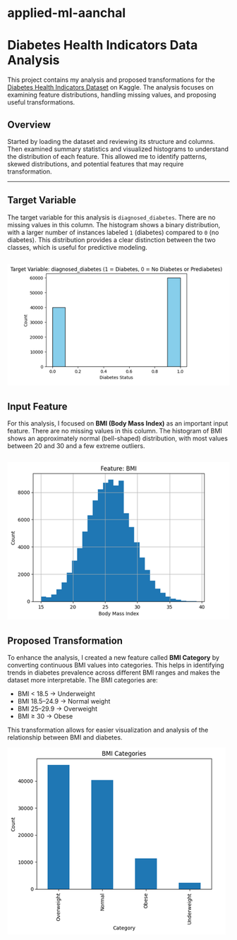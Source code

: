# applied-ml-aanchal

# Diabetes Health Indicators Data Analysis

This project contains my analysis and proposed transformations for the [Diabetes Health Indicators Dataset](https://www.kaggle.com/datasets/mohankrishnathalla/diabetes-health-indicators-dataset) on Kaggle. The analysis focuses on examining feature distributions, handling missing values, and proposing useful transformations.



## Overview

Started by loading the dataset and reviewing its structure and columns. Then examined summary statistics and visualized histograms to understand the distribution of each feature. This allowed me to identify patterns, skewed distributions, and potential features that may require transformation.  

---

## Target Variable

The target variable for this analysis is `diagnosed_diabetes`. There are no missing values in this column. The histogram shows a binary distribution, with a larger number of instances labeled `1` (diabetes) compared to `0` (no diabetes). This distribution provides a clear distinction between the two classes, which is useful for predictive modeling.  

![Target Variable Histogram](notebooks\project02\1.png)  
---

## Input Feature

For this analysis, I focused on **BMI (Body Mass Index)** as an important input feature. There are no missing values in this column. The histogram of BMI shows an approximately normal (bell-shaped) distribution, with most values between 20 and 30 and a few extreme outliers.

![Input Variable BMI Histogram](notebooks\project02\2.png)  
---

## Proposed Transformation

To enhance the analysis, I created a new feature called **BMI Category** by converting continuous BMI values into categories. This helps in identifying trends in diabetes prevalence across different BMI ranges and makes the dataset more interpretable. The BMI categories are:

- BMI < 18.5 → Underweight  
- BMI 18.5–24.9 → Normal weight  
- BMI 25–29.9 → Overweight  
- BMI ≥ 30 → Obese  

This transformation allows for easier visualization and analysis of the relationship between BMI and diabetes. 

![Transformation Histogram](notebooks\project02\3.png)  